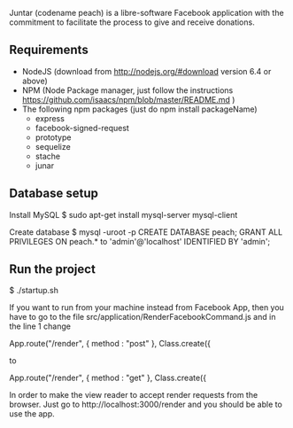 Juntar (codename peach) is a libre-software Facebook application with the
commitment to facilitate the process to give and receive donations.

Requirements
------------
- NodeJS (download from http://nodejs.org/#download version 6.4 or above)
- NPM (Node Package manager, just follow the instructions https://github.com/isaacs/npm/blob/master/README.md )
- The following npm packages (just do npm install packageName)
	- express
	- facebook-signed-request
	- prototype
	- sequelize
	- stache
  - junar


Database setup
--------------

Install MySQL
  $ sudo apt-get install mysql-server mysql-client

Create database
  $ mysql -uroot -p
    CREATE DATABASE peach;
    GRANT ALL PRIVILEGES ON peach.* to 'admin'@'localhost' IDENTIFIED BY 'admin';

Run the project
---------------

  $ ./startup.sh

If you want to run from your machine instead from Facebook App, then you have to go to the file
src/application/RenderFacebookCommand.js and in the line 1 change

  App.route("/render", { method : "post" }, Class.create({
  
to

  App.route("/render", { method : "get" }, Class.create({


In order to make the view reader to accept render requests from the browser.
Just go to http://localhost:3000/render and you should be able to use the app.